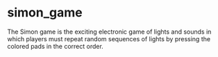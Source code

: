 # simon_game

The Simon game is the exciting electronic game of lights and sounds in which players must repeat random sequences of lights by pressing the colored pads in the correct order.

